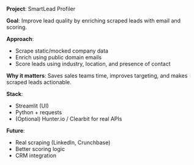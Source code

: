 **Project**: SmartLead Profiler

**Goal**: Improve lead quality by enriching scraped leads with email and scoring.

**Approach**:
- Scrape static/mocked company data
- Enrich using public domain emails
- Score leads using industry, location, and presence of contact

**Why it matters**: Saves sales teams time, improves targeting, and makes scraped leads actionable.

**Stack**:
- Streamlit (UI)
- Python + requests
- (Optional) Hunter.io / Clearbit for real APIs

**Future**:
- Real scraping (LinkedIn, Crunchbase)
- Better scoring logic
- CRM integration
